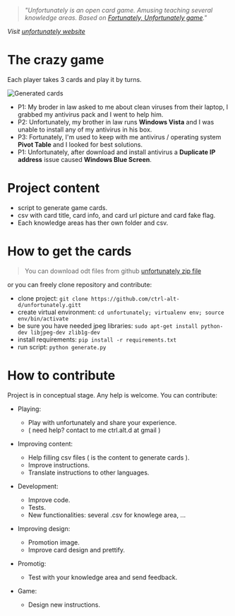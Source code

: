 >*"Unfortunately is an open card game. Amusing teaching several knowledge areas. Based on [Fortunately, Unfortunately game](https://en.wikipedia.org/wiki/Fortunately,_Unfortunately)."*

*Visit [unfortunately website](http://ctrl-alt-d.github.io/unfortunately/)*

The crazy game
==============

Each player takes 3 cards and play it by turns.

![Generated cards](http://i.imgur.com/qBWKJgB.png)

- P1: My broder in law asked to me about clean viruses from their laptop, I grabbed my antivirus pack and I went to help him.
- P2: Unfortunately, my brother in law runs **Windows Vista** and I was unable to install any of my antivirus in his box.  
- P3: Fortunately, I'm used to keep with me antivirus / operating system **Pivot Table** and I looked for best solutions.  
- P1: Unfortunately, after download and install antivirus a **Duplicate IP address** issue caused **Windows Blue Screen**.  

Project content
===============

* script to generate game cards.
* csv with card title, card info, and card url picture and card fake flag.
* Each knowledge areas has ther own folder and csv.

How to get the cards
========================

>You can download odt files from github [unfortunately zip file](https://github.com/ctrl-alt-d/unfortunately/zipball/master)

or you can freely clone repository and contribute:

* clone project: `git clone https://github.com/ctrl-alt-d/unfortunately.gitt`
* create virtual environment: `cd unfortunately; virtualenv env; source env/bin/activate`
* be sure you have needed jpeg libraries: `sudo apt-get install python-dev libjpeg-dev zlib1g-dev`
* install requirements: `pip install -r requirements.txt`
* run script: `python generate.py`


How to contribute
===================

Project is in conceptual stage. Any help is welcome. You can contribute:

* Playing:
    * Play with unfortunately and share your experience. 
    * ( need help? contact to me ctrl.alt.d at gmail )

* Improving content:
    * Help filling csv files ( is the content to generate cards ).
    * Improve instructions.
    * Translate instructions to other languages.
    
* Development:
    * Improve code.
    * Tests.
    * New functionalities: several .csv for knowlege area, ...
    
* Improving design:
    * Promotion image.
    * Improve card design and prettify.
    
* Promotig:
    * Test with your knowledge area and send feedback.
    
* Game:     
    * Design new instructions.

    

    
    
        

